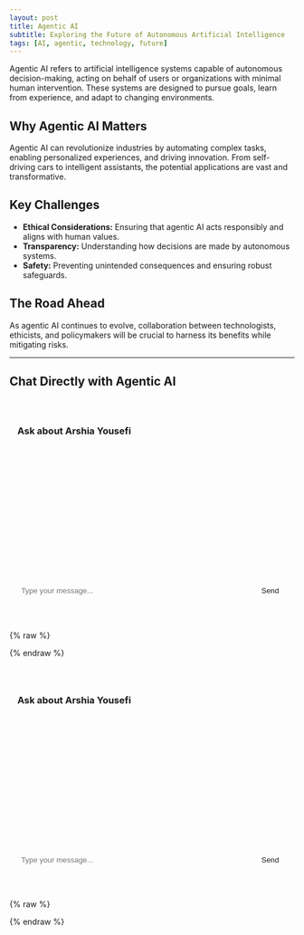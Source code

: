 ```yaml
---
layout: post
title: Agentic AI
subtitle: Exploring the Future of Autonomous Artificial Intelligence
tags: [AI, agentic, technology, future]
---
```


Agentic AI refers to artificial intelligence systems capable of autonomous decision-making, acting on behalf of users or organizations with minimal human intervention. These systems are designed to pursue goals, learn from experience, and adapt to changing environments.

## Why Agentic AI Matters

Agentic AI can revolutionize industries by automating complex tasks, enabling personalized experiences, and driving innovation. From self-driving cars to intelligent assistants, the potential applications are vast and transformative.

## Key Challenges

- **Ethical Considerations:** Ensuring that agentic AI acts responsibly and aligns with human values.
- **Transparency:** Understanding how decisions are made by autonomous systems.
- **Safety:** Preventing unintended consequences and ensuring robust safeguards.

## The Road Ahead

As agentic AI continues to evolve, collaboration between technologists, ethicists, and policymakers will be crucial to harness its benefits while mitigating risks.

---

## Chat Directly with Agentic AI


<div id="agentic-ai-chat" style="margin:2em 0; border:1px solid var(--navbar-border-col); border-radius:8px; padding:1em; max-width:600px; background-color: var(--page-col);">
  <h3 style="color: var(--text-col);">Ask about Arshia Yousefi</h3>
  <div id="chat-history" style="height:200px; overflow-y:auto; background: var(--navbar-col); padding:1em; margin-bottom:1em; border-radius:4px; color: var(--text-col);"></div>
  <form id="chat-form" action="javascript:void(0)" style="display:flex; gap:0.5em;">
    <input type="text" id="chat-input" placeholder="Type your message..." style="flex:1; padding:0.5em; background-color: var(--navbar-col); color: var(--text-col); border: 1px solid var(--navbar-border-col); border-radius:4px;" required />
    <button type="submit" style="padding:0.5em 1em; background-color: var(--link-col); color: var(--page-col); border: none; border-radius:4px; cursor: pointer;">Send</button>
  </form>
</div>

{% raw %}
<script>
document.addEventListener('DOMContentLoaded', function() {
  const WEBHOOK_URL = 'https://zenpower.info/webhook/6872fbd6-b91d-4001-ac3c-da9a13e35069';
  const form = document.getElementById('chat-form');
  const input = document.getElementById('chat-input');
  const history = document.getElementById('chat-history');

  form.addEventListener('submit', async function(e) {
    e.preventDefault();               // stop native form navigation

    const userMsg = input.value;
    if (!userMsg.trim()) return;

    history.innerHTML += `<div style="margin-bottom: 0.5em; color: var(--text-col);"><strong style="color: var(--link-col);">You:</strong> ${userMsg}</div>`;
    input.value = '';

    try {
      const response = await fetch(WEBHOOK_URL, {
        method: 'POST',
        headers: { 'Content-Type': 'application/json' },
        body: JSON.stringify({ message: userMsg })
      });
      const data = await response.json().catch(() => ({}));
      const botMsg = data.reply || 'No response';
      history.innerHTML += `<div style="margin-bottom: 0.5em; color: var(--text-col);"><strong style="color: var(--link-col);">Agentic AI:</strong> ${botMsg}</div>`;
      history.scrollTop = history.scrollHeight;
    } catch (err) {
      history.innerHTML += `<div style="color: var(--mid-col); margin-bottom: 0.5em;"><strong>Error:</strong> Could not connect to chatbot.</div>`;
    }
  });
});
</script>
{% endraw %}

<div id="agentic-ai-chat" style="margin:2em 0; border:1px solid var(--navbar-border-col); border-radius:8px; padding:1em; max-width:600px; background-color: var(--page-col);">
  <h3 style="color: var(--text-col);">Ask about Arshia Yousefi</h3>
  <div id="chat-history" style="height:200px; overflow-y:auto; background: var(--navbar-col); padding:1em; margin-bottom:1em; border-radius:4px; color: var(--text-col);"></div>
  <form id="chat-form" action="javascript:void(0)" style="display:flex; gap:0.5em;">
    <input type="text" id="chat-input" placeholder="Type your message..." style="flex:1; padding:0.5em; background-color: var(--navbar-col); color: var(--text-col); border: 1px solid var(--navbar-border-col); border-radius:4px;" required />
    <button type="submit" style="padding:0.5em 1em; background-color: var(--link-col); color: var(--page-col); border: none; border-radius:4px; cursor: pointer;">Send</button>
  </form>
</div>

{% raw %}
<script>
document.addEventListener('DOMContentLoaded', function() {
  const WEBHOOK_URL = 'https://zenpower.info/webhook/6872fbd6-b91d-4001-ac3c-da9a13e35069';
  const form = document.getElementById('chat-form');
  const input = document.getElementById('chat-input');
  const history = document.getElementById('chat-history');

  form.addEventListener('submit', async function(e) {
    e.preventDefault();               // stop native form navigation

    const userMsg = input.value;
    if (!userMsg.trim()) return;

    history.innerHTML += `<div style="margin-bottom: 0.5em; color: var(--text-col);"><strong style="color: var(--link-col);">You:</strong> ${userMsg}</div>`;
    input.value = '';

    try {
      const response = await fetch(WEBHOOK_URL, {
        method: 'POST',
        headers: { 'Content-Type': 'application/json' },
        body: JSON.stringify({ message: userMsg })
      });
      const data = await response.json().catch(() => ({}));
      const botMsg = data.reply || 'No response';
      history.innerHTML += `<div style="margin-bottom: 0.5em; color: var(--text-col);"><strong style="color: var(--link-col);">Agentic AI:</strong> ${botMsg}</div>`;
      history.scrollTop = history.scrollHeight;
    } catch (err) {
      history.innerHTML += `<div style="color: var(--mid-col); margin-bottom: 0.5em;"><strong>Error:</strong> Could not connect to chatbot.</div>`;
    }
  });
});
</script>
{% endraw %}

